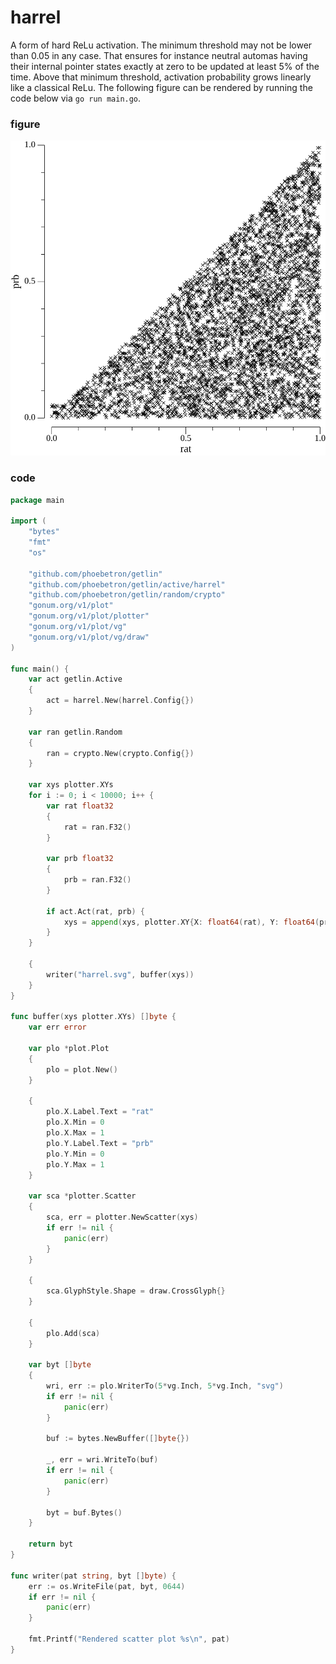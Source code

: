 # harrel

A form of hard ReLu activation. The minimum threshold may not be lower than 0.05
in any case. That ensures for instance neutral automas having their internal
pointer states exactly at zero to be updated at least 5% of the time. Above that
minimum threshold, activation probability grows linearly like a classical ReLu.
The following figure can be rendered by running the code below via `go run
main.go`.

### figure

![Render](/assets/harrel.svg)

### code

```go
package main

import (
	"bytes"
	"fmt"
	"os"

	"github.com/phoebetron/getlin"
	"github.com/phoebetron/getlin/active/harrel"
	"github.com/phoebetron/getlin/random/crypto"
	"gonum.org/v1/plot"
	"gonum.org/v1/plot/plotter"
	"gonum.org/v1/plot/vg"
	"gonum.org/v1/plot/vg/draw"
)

func main() {
	var act getlin.Active
	{
		act = harrel.New(harrel.Config{})
	}

	var ran getlin.Random
	{
		ran = crypto.New(crypto.Config{})
	}

	var xys plotter.XYs
	for i := 0; i < 10000; i++ {
		var rat float32
		{
			rat = ran.F32()
		}

		var prb float32
		{
			prb = ran.F32()
		}

		if act.Act(rat, prb) {
			xys = append(xys, plotter.XY{X: float64(rat), Y: float64(prb)})
		}
	}

	{
		writer("harrel.svg", buffer(xys))
	}
}

func buffer(xys plotter.XYs) []byte {
	var err error

	var plo *plot.Plot
	{
		plo = plot.New()
	}

	{
		plo.X.Label.Text = "rat"
		plo.X.Min = 0
		plo.X.Max = 1
		plo.Y.Label.Text = "prb"
		plo.Y.Min = 0
		plo.Y.Max = 1
	}

	var sca *plotter.Scatter
	{
		sca, err = plotter.NewScatter(xys)
		if err != nil {
			panic(err)
		}
	}

	{
		sca.GlyphStyle.Shape = draw.CrossGlyph{}
	}

	{
		plo.Add(sca)
	}

	var byt []byte
	{
		wri, err := plo.WriterTo(5*vg.Inch, 5*vg.Inch, "svg")
		if err != nil {
			panic(err)
		}

		buf := bytes.NewBuffer([]byte{})

		_, err = wri.WriteTo(buf)
		if err != nil {
			panic(err)
		}

		byt = buf.Bytes()
	}

	return byt
}

func writer(pat string, byt []byte) {
	err := os.WriteFile(pat, byt, 0644)
	if err != nil {
		panic(err)
	}

	fmt.Printf("Rendered scatter plot %s\n", pat)
}
```
